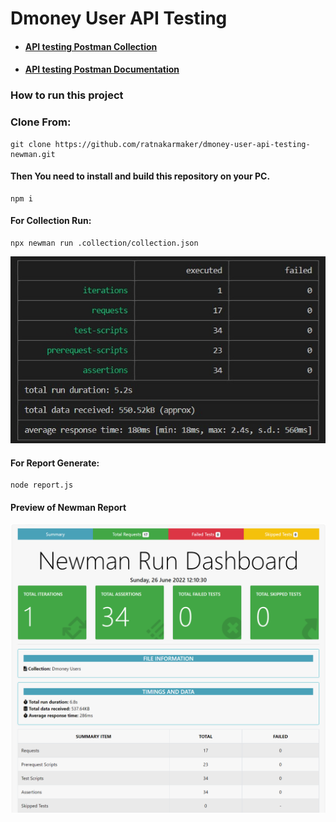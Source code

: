 # Dmoney User API Testing

- #### [API testing Postman Collection](https://www.getpostman.com/collections/a5b149ce6a23590068eb)

- #### [API testing Postman Documentation](https://documenter.getpostman.com/view/15644992/UzBsGjDT)

### **How to run this project**

### **Clone From**:

```
git clone https://github.com/ratnakarmaker/dmoney-user-api-testing-newman.git
```
#### **Then You need to install and build this repository on your PC**.
```
npm i
```

#### For Collection Run:
```
npx newman run .collection/collection.json
```

![Test Reports Preview](./Reports/test_report.jpeg)

#### For Report Generate:
```
node report.js
```
#### **Preview of Newman Report**

![HTML Reports Preview](./Reports/html_report.png)
